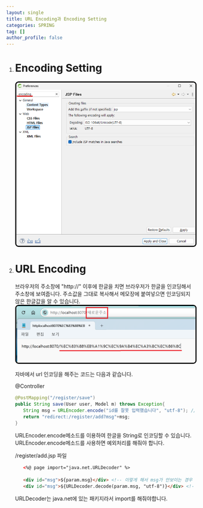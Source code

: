 ```yaml
---
layout: single
title: URL Encoding과 Encoding Setting
categories: SPRING
tag: []
author_profile: false
---
```


1. # Encoding Setting
   <img src="../../imgs/spring/encoding_set.png" style="border:3px solid black;border-radius:9px;width:500px">

1. # URL Encoding
   브라우저의 주소창에 "http://" 이후에 한글을 치면 브라우저가 한글을 인코딩해서 주소창에 보여줍니다. 주소값을 그대로 복사해서 메모장에 붙여넣으면 인코딩되지 않은 한글값을 알 수 있습니다.   
   <img src="../../imgs/spring/url_encoding.png" style="border:3px solid black;border-radius:9px;width:500px">   

   자바에서 url 인코딩을 해주는 코드는 다음과 같습니다.   

   @Controller
   ```java
   @PostMapping("/register/save")
   public String save(User user, Model m) throws Exception{
      String msg = URLEncoder.encode("id를 잘못 입력했습니다", "utf-8"); //주는 쪽에서는 Encode
      return "redirect:/register/add?msg"+msg;
   }
   ```   
   URLEncoder.encode메소드를 이용하여 한글을 String로 인코딩할 수 있습니다.   
   URLEncoder.encode메소드를 사용하면 예외처리를 해줘야 합니다.   

   /register/add.jsp 파일   
   ```html
      <%@ page import="java.net.URLDecoder" %>

      <div id="msg">${param.msg}</div> <!-- 이렇게 해서 msg가 안보이는 경우 밑에처럼 Decode를 수행 -->
      <div id="msg">${URLDecoder.decode(param.msg, "utf-8")}</div> <!-- 받는 쪽에서는 Decode -->
   ```   
   URLDecoder는 java.net에 있는 패키지라서 import를 해줘야합니다.   

   